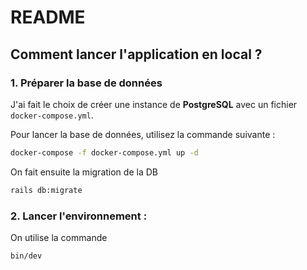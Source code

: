 # README

## Comment lancer l'application en local ?

### 1. Préparer la base de données

J'ai fait le choix de créer une instance de **PostgreSQL** avec un fichier `docker-compose.yml`.

Pour lancer la base de données, utilisez la commande suivante :

```bash
docker-compose -f docker-compose.yml up -d
```

On fait ensuite la migration de la DB 

```bash
rails db:migrate
```

### 2. Lancer l'environnement :

On utilise la commande 

```bash
bin/dev
```
